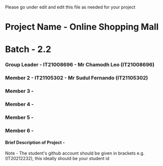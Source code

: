 Please go under edit and edit this file as needed for your project

# Project Name - Online Shopping Mall
# Batch - 2.2
### Group Leader - IT21008696 - Mr Chamodh Leo (IT21008696)
### Member 2 - IT21105302 - Mr Sudul Fernando (IT21105302)
### Member 3 - 
### Member 4 - 
### Member 5 - 
### Member 6 - 

#### Brief Description of Project - 

Note - The student's github account should be given in brackets e.g. (IT20212232), this ideally should be your student id 

